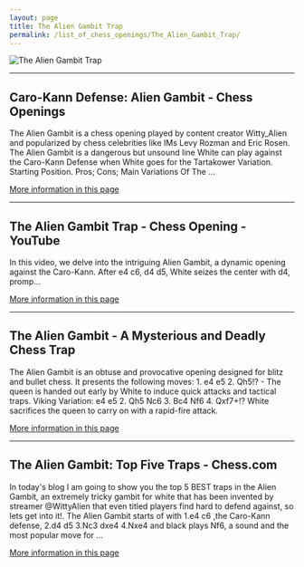 ```yaml
---
layout: page
title: The Alien Gambit Trap
permalink: /list_of_chess_openings/The_Alien_Gambit_Trap/
---
```


![The Alien Gambit Trap](https://www.thechesswebsite.com/wp-content/uploads/2024/03/1-alienmp4-1.webp)

---

## Caro-Kann Defense: Alien Gambit - Chess Openings

The Alien Gambit is a chess opening played by content creator Witty_Alien and popularized by chess celebrities like IMs Levy Rozman and Eric Rosen. The Alien Gambit is a dangerous but unsound line White can play against the Caro-Kann Defense when White goes for the Tartakower Variation. Starting Position. Pros; Cons; Main Variations Of The ...

[More information in this page](https://www.chess.com/openings/Caro-Kann-Defense-Alien-Gambit)

---

## The Alien Gambit Trap - Chess Opening - YouTube

In this video, we delve into the intriguing Alien Gambit, a dynamic opening against the Caro-Kann. After e4 c6, d4 d5, White seizes the center with d4, promp...

[More information in this page](https://www.youtube.com/watch?v=FASrIM2tsb4)

---

## The Alien Gambit - A Mysterious and Deadly Chess Trap

The Alien Gambit is an obtuse and provocative opening designed for blitz and bullet chess. It presents the following moves: 1. e4 e5 2. Qh5!? - The queen is handed out early by White to induce quick attacks and tactical traps. Viking Variation: e4 e5 2. Qh5 Nc6 3. Bc4 Nf6 4. Qxf7+!? White sacrifices the queen to carry on with a rapid-fire attack.

[More information in this page](https://www.chess.com/blog/ALAYONTHECHESS/the-alien-gambit-a-mysterious-and-deadly-chess-trap)

---

## The Alien Gambit: Top Five Traps - Chess.com

In today's blog I am going to show you the top 5 BEST traps in the Alien Gambit, an extremely tricky gambit for white that has been invented by streamer @WittyAlien that even titled players find hard to defend against, so lets get into it!. The Alien Gambit starts of with 1.e4 c6 ,the Caro-Kann defense, 2.d4 d5 3.Nc3 dxe4 4.Nxe4 and black plays Nf6, a sound and the most popular move for ...

[More information in this page](https://www.chess.com/blog/TANNAde/the-alien-gambit-top-five-traps)

